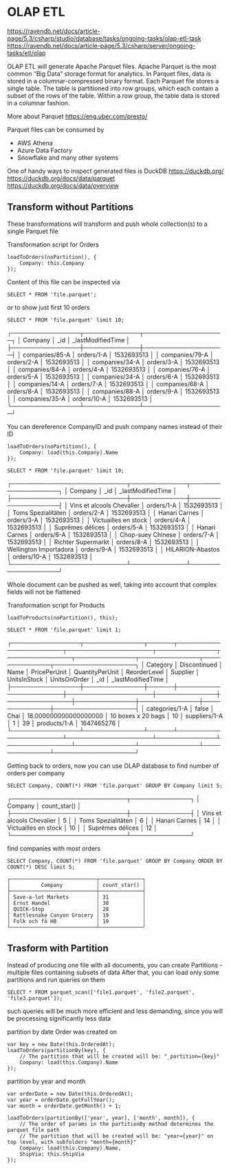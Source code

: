 ﻿# OLAP ETL

https://ravendb.net/docs/article-page/5.3/csharp/studio/database/tasks/ongoing-tasks/olap-etl-task
https://ravendb.net/docs/article-page/5.3/csharp/server/ongoing-tasks/etl/olap

OLAP ETL will generate Apache Parquet files.
Apache Parquet is the most common “Big Data” storage format for analytics. In Parquet files, data is stored in a columnar-compressed binary format. 
Each Parquet file stores a single table. The table is partitioned into row groups, which each contain a subset of the rows of the table. 
Within a row group, the table data is stored in a columnar fashion.

More about Parquet
https://eng.uber.com/presto/

Parquet files can be consumed by 
- AWS Athena
- Azure Data Factory
- Snowflake
and many other systems 

One of handy ways to inspect generated files is 
DuckDB https://duckdb.org/
https://duckdb.org/docs/data/parquet
https://duckdb.org/docs/data/overview

## Transform without Partitions

These transformations will transform and push whole collection(s) to a single Parquet file

Transformation script for Orders
```
loadToOrders(noPartition(), {
    Company: this.Company
});
```

Content of this file can be inspected via

```
SELECT * FROM 'file.parquet';
```

or to show just first 10 orders

```
SELECT * FROM 'file.parquet' limit 10;
```
┌────────────────┬─────────────┬───────────────────┐
│    Company     │     _id     │ _lastModifiedTime │
├────────────────┼─────────────┼───────────────────┤
│ companies/85-A │ orders/1-A  │ 1532693513        │
│ companies/79-A │ orders/2-A  │ 1532693513        │
│ companies/34-A │ orders/3-A  │ 1532693513        │
│ companies/84-A │ orders/4-A  │ 1532693513        │
│ companies/76-A │ orders/5-A  │ 1532693513        │
│ companies/34-A │ orders/6-A  │ 1532693513        │
│ companies/14-A │ orders/7-A  │ 1532693513        │
│ companies/68-A │ orders/8-A  │ 1532693513        │
│ companies/88-A │ orders/9-A  │ 1532693513        │
│ companies/35-A │ orders/10-A │ 1532693513        │
└────────────────┴─────────────┴───────────────────┘

You can dereference CompanyID and push company names instead of their ID
```
loadToOrders(noPartition(), {
    Company: load(this.Company).Name
});
```

```
SELECT * FROM 'file.parquet' limit 10;
```
┌───────────────────────────┬─────────────┬───────────────────┐
│          Company          │     _id     │ _lastModifiedTime │
├───────────────────────────┼─────────────┼───────────────────┤
│ Vins et alcools Chevalier │ orders/1-A  │ 1532693513        │
│ Toms Spezialitäten        │ orders/2-A  │ 1532693513        │
│ Hanari Carnes             │ orders/3-A  │ 1532693513        │
│ Victuailles en stock      │ orders/4-A  │ 1532693513        │
│ Suprêmes délices          │ orders/5-A  │ 1532693513        │
│ Hanari Carnes             │ orders/6-A  │ 1532693513        │
│ Chop-suey Chinese         │ orders/7-A  │ 1532693513        │
│ Richter Supermarkt        │ orders/8-A  │ 1532693513        │
│ Wellington Importadora    │ orders/9-A  │ 1532693513        │
│ HILARION-Abastos          │ orders/10-A │ 1532693513        │
└───────────────────────────┴─────────────┴───────────────────┘

Whole document can be pushed as well, taking into account that complex fields will not be flattened

Transformation script for Products
```
loadToProducts(noPartition(), this);
```

```
SELECT * FROM 'file.parquet' limit 1;
```
┌────────────────┬──────────────┬──────┬───────────────────────┬────────────────────┬──────────────┬───────────────┬──────────────┬──────────────┬──────────────┬───────────────────┐
│    Category    │ Discontinued │ Name │     PricePerUnit      │  QuantityPerUnit   │ ReorderLevel │   Supplier    │ UnitsInStock │ UnitsOnOrder │     _id      │ _lastModifiedTime │
├────────────────┼──────────────┼──────┼───────────────────────┼────────────────────┼──────────────┼───────────────┼──────────────┼──────────────┼──────────────┼───────────────────┤
│ categories/1-A │ false        │ Chai │ 18.000000000000000000 │ 10 boxes x 20 bags │ 10           │ suppliers/1-A │ 1            │ 39           │ products/1-A │ 1647465276        │
└────────────────┴──────────────┴──────┴───────────────────────┴────────────────────┴──────────────┴───────────────┴──────────────┴──────────────┴──────────────┴───────────────────┘

Getting back to orders, now you can use OLAP database to 
find number of orders per company
```
SELECT Company, COUNT(*) FROM 'file.parquet' GROUP BY Company limit 5;
```
┌───────────────────────────┬──────────────┐
│          Company          │ count_star() │
├───────────────────────────┼──────────────┤
│ Vins et alcools Chevalier │ 5            │
│ Toms Spezialitäten        │ 6            │
│ Hanari Carnes             │ 14           │
│ Victuailles en stock      │ 10           │
│ Suprêmes délices          │ 12           │
└───────────────────────────┴──────────────┘

find companies with most orders
```
SELECT Company, COUNT(*) FROM 'file.parquet' GROUP BY Company ORDER BY COUNT(*) DESC limit 5;
```

```
┌────────────────────────────┬──────────────┐
│          Company           │ count_star() │
├────────────────────────────┼──────────────┤
│ Save-a-lot Markets         │ 31           │
│ Ernst Handel               │ 30           │
│ QUICK-Stop                 │ 28           │
│ Rattlesnake Canyon Grocery │ 19           │
│ Folk och fä HB             │ 19           │
└────────────────────────────┴──────────────┘
```

## Trasform with Partition

Instead of producing one file with all documents, you can create Partitions - multiple files
containing subsets of data
After that, you can load only some partitions and run queries on them
```
SELECT * FROM parquet_scan(['file1.parquet', 'file2.parquet', 'file3.parquet']);
```
such queries will be much more efficient and less demanding, since you will be processing
significantly less data

partition by date Order was created on
```
var key = new Date(this.OrderedAt);
loadToOrders(partitionBy(key), {
    // The partition that will be created will be: "_partition={key}"
    Company: load(this.Company).Name
});
```

partition by year and month
```
var orderDate = new Date(this.OrderedAt);
var year = orderDate.getFullYear();
var month = orderDate.getMonth() + 1;

loadToOrders(partitionBy(['year', year], ['month', month]), {
    // The order of params in the partitionBy method determines the parquet file path
    // The partition that will be created will be: "year={year}" on top level, with subfolders "month={month}"
    Company: load(this.Company).Name,
    ShipVia: this.ShipVia
});
```
